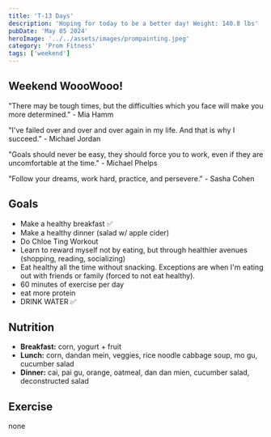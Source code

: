 ```yaml
---
title: 'T-13 Days'
description: 'Hoping for today to be a better day! Weight: 140.8 lbs'
pubDate: 'May 05 2024'
heroImage: '../../assets/images/prompainting.jpeg'
category: 'Prom Fitness'
tags: ['weekend']
---
```


## Weekend WoooWooo!

"There may be tough times, but the difficulties which you face will make you more determined." - Mia Hamm

"I've failed over and over and over again in my life. And that is why I succeed." - Michael Jordan

"Goals should never be easy, they should force you to work, even if they are uncomfortable at the time." - Michael Phelps

"Follow your dreams, work hard, practice, and persevere." - Sasha Cohen

## Goals

- Make a healthy breakfast ✅
- Make a healthy dinner (salad w/ apple cider)
- Do Chloe Ting Workout
- Learn to reward myself not by eating, but through healthier avenues (shopping, reading, socializing)
- Eat healthy all the time without snacking. Exceptions are when I'm eating out with friends or family (forced to not eat healthy).
- 60 minutes of exercise per day
- eat more protein
- DRINK WATER ✅

## Nutrition

- **Breakfast:** corn, yogurt + fruit
- **Lunch:** corn, dandan mein, veggies, rice noodle cabbage soup, mo gu, cucumber salad
- **Dinner:** cai, pai gu, orange, oatmeal, dan dan mien, cucumber salad, deconstructed salad

## Exercise

none
